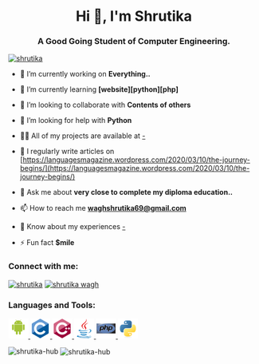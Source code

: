 <h1 align="center">Hi 👋, I'm Shrutika</h1>
<h3 align="center">A Good Going Student of Computer Engineering.</h3>

<p align="left"> <a href="https://twitter.com/shrutika" target="blank"><img src="https://img.shields.io/twitter/follow/shrutika?logo=twitter&style=for-the-badge" alt="shrutika" /></a> </p>

- 🔭 I’m currently working on **Everything..**

- 🌱 I’m currently learning **[website][python][php]**

- 👯 I’m looking to collaborate with **Contents of others**

- 🤝 I’m looking for help with **Python**

- 👨‍💻 All of my projects are available at [-](-)

- 📝 I regularly write articles on [https://languagesmagazine.wordpress.com/2020/03/10/the-journey-begins/](https://languagesmagazine.wordpress.com/2020/03/10/the-journey-begins/)

- 💬 Ask me about **very close to complete my diploma education..**

- 📫 How to reach me **waghshrutika69@gmail.com**

- 📄 Know about my experiences [-](-)

- ⚡ Fun fact **$mile**

<h3 align="left">Connect with me:</h3>
<p align="left">
<a href="https://twitter.com/shrutika" target="blank"><img align="center" src="https://raw.githubusercontent.com/rahuldkjain/github-profile-readme-generator/master/src/images/icons/Social/twitter.svg" alt="shrutika" height="30" width="40" /></a>
<a href="https://linkedin.com/in/shrutika wagh" target="blank"><img align="center" src="https://raw.githubusercontent.com/rahuldkjain/github-profile-readme-generator/master/src/images/icons/Social/linked-in-alt.svg" alt="shrutika wagh" height="30" width="40" /></a>
</p>

<h3 align="left">Languages and Tools:</h3>
<p align="left"> <a href="https://developer.android.com" target="_blank"> <img src="https://raw.githubusercontent.com/devicons/devicon/master/icons/android/android-original-wordmark.svg" alt="android" width="40" height="40"/> </a> <a href="https://www.cprogramming.com/" target="_blank"> <img src="https://raw.githubusercontent.com/devicons/devicon/master/icons/c/c-original.svg" alt="c" width="40" height="40"/> </a> <a href="https://www.w3schools.com/cpp/" target="_blank"> <img src="https://raw.githubusercontent.com/devicons/devicon/master/icons/cplusplus/cplusplus-original.svg" alt="cplusplus" width="40" height="40"/> </a> <a href="https://www.java.com" target="_blank"> <img src="https://raw.githubusercontent.com/devicons/devicon/master/icons/java/java-original.svg" alt="java" width="40" height="40"/> </a> <a href="https://www.php.net" target="_blank"> <img src="https://raw.githubusercontent.com/devicons/devicon/master/icons/php/php-original.svg" alt="php" width="40" height="40"/> </a> <a href="https://www.python.org" target="_blank"> <img src="https://raw.githubusercontent.com/devicons/devicon/master/icons/python/python-original.svg" alt="python" width="40" height="40"/> </a> </p>

<p><img align="left" src="https://github-readme-stats.vercel.app/api/top-langs?username=shrutika-hub&show_icons=true&locale=en&layout=compact" alt="shrutika-hub" /></p>

<p>&nbsp;<img align="center" src="https://github-readme-stats.vercel.app/api?username=shrutika-hub&show_icons=true&locale=en" alt="shrutika-hub" /></p>
